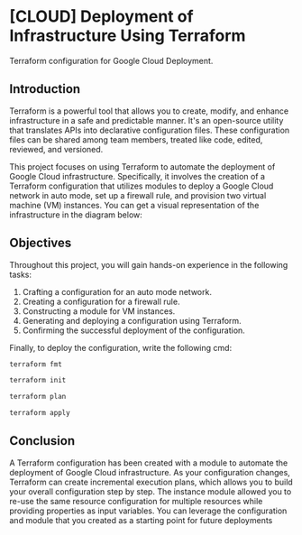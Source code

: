 # [CLOUD] Deployment of Infrastructure Using Terraform
Terraform configuration for Google Cloud Deployment.


## Introduction
Terraform is a powerful tool that allows you to create, modify, and enhance infrastructure in a safe and predictable manner. It's an open-source utility that translates APIs into declarative configuration files. These configuration files can be shared among team members, treated like code, edited, reviewed, and versioned.

This project focuses on using Terraform to automate the deployment of Google Cloud infrastructure. Specifically, it involves the creation of a Terraform configuration that utilizes modules to deploy a Google Cloud network in auto mode, set up a firewall rule, and provision two virtual machine (VM) instances. You can get a visual representation of the infrastructure in the diagram below:

## Objectives
Throughout this project, you will gain hands-on experience in the following tasks:

1. Crafting a configuration for an auto mode network.
2. Creating a configuration for a firewall rule.
3. Constructing a module for VM instances.
4. Generating and deploying a configuration using Terraform.
5. Confirming the successful deployment of the configuration.

Finally, to deploy the configuration, write the following cmd:

```bash
terraform fmt 

terraform init

terraform plan

terraform apply
```
## Conclusion

A Terraform configuration has been created with a module to automate the deployment of Google Cloud infrastructure. As your configuration changes, Terraform can create incremental execution plans, which allows you to build your overall configuration step by step.
The instance module allowed you to re-use the same resource configuration for multiple resources while providing properties as input variables. You can leverage the configuration and module that you created as a starting point for future deployments
